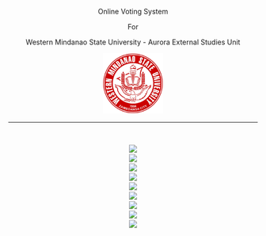 <p align="center">Online Voting System</p> 
<p align="center">For</p>
<p align="center">Western Mindanao State University - Aurora External Studies Unit</p>
<p align="center">
    <img src="https://github.com/Jayke770/wmsuaesu-voting-system/blob/master/public/assets/logo.png">
</p>
<hr>
<br>
<p align="center"> 
  <a href="https://wmsuaesu-voting-system.herokuapp.com/"> 
     <img src="https://img.shields.io/website?down_message=Offline&label=Production%20website&style=for-the-badge&up_message=Online&url=https%3A%2F%2Fvoting-system-jayke.herokuapp.com">
   </a>
  <a href="https://github.com/Jayke770/wmsuaesu-voting-system/issues> 
    <img src="https://img.shields.io/github/issues/Jayke770/wmsuaesu-voting-system?style=for-the-badge"> 
  </a> 
    </br>
  <a href="https://github.com/Jayke770/wmsuaesu-voting-system/stargazers">
    <img src="https://img.shields.io/github/stars/Jayke770/wmsuaesu-voting-system?style=for-the-badge"> 
  </a> 
    </br>
  <a href="https://github.com/Jayke770/wmsuaesu-voting-system/network/members">
    <img src="https://img.shields.io/github/forks/Jayke770/wmsuaesu-voting-system?style=for-the-badge"> 
  </a>
    </br>
  <a href="https://github.com/Jayke770/wmsuaesu-voting-system/blob/master/LICENSE">
    <img src="https://img.shields.io/github/license/Jayke770/wmsuaesu-voting-system?style=for-the-badge">
  </a> 
    </br>
  <a href="https://github.com/Jayke770/wmsuaesu-voting-system/issues?q=is%3Aissue+is%3Aclosed"> 
    <img src="https://img.shields.io/github/issues-closed-raw/Jayke770/wmsuaesu-voting-system?style=for-the-badge"> 
  </a>
    </br>
  <a href="https://github.com/Jayke770/wmsuaesu-voting-system/issues"> 
    <img src="https://img.shields.io/github/issues-raw/Jayke770/wmsuaesu-voting-system?style=for-the-badge"> 
  </a> 
    </br>
  <a href="https://github.com/Jayke770/wmsuaesu-voting-system/pulls?q=is%3Aopen+is%3Apr"> 
    <img src="https://img.shields.io/github/issues-pr/Jayke770/wmsuaesu-voting-system?style=for-the-badge"> 
  </a> 
    </br>
  <a href="https://github.com/Jayke770/wmsuaesu-voting-system/pulls?q=is%3Apr+is%3Aclosed"> 
    <img src="https://img.shields.io/github/issues-pr-closed/Jayke770/wmsuaesu-voting-system?style=for-the-badge"> 
  </a> 
    </br>
  <a href="https://github.com/Jayke770/wmsuaesu-voting-system/commits/master"> 
    <img src="https://img.shields.io/github/last-commit/Jayke770/wmsuaesu-voting-system?style=for-the-badge"> 
  </a>
</p>
